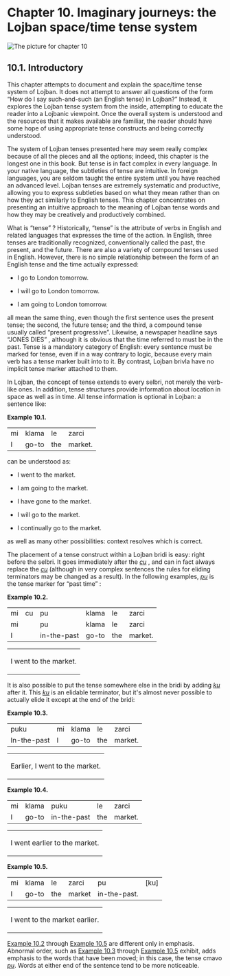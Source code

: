 <a id="chapter-tenses"></a>Chapter 10. <a id="c10"></a>Imaginary journeys: the Lojban space/time tense system
=============================================================================================================

<a id="chapter-tenses-picture"></a>![The picture for chapter 10](/assets//books/uncll/media/chapter-tenses.gif)

<a id="section-tenses-introduction"></a>10.1. <a id="c10s1"></a>Introductory
----------------------------------------------------------------------------

<a id="id-1.11.3.2.1" class="indexterm"></a>This chapter attempts to document and explain the space/time tense system of Lojban. It does not attempt to answer all questions of the form “How do I say such-and-such (an English tense) in Lojban?” Instead, it explores the Lojban tense system from the inside, attempting to educate the reader into a Lojbanic viewpoint. Once the overall system is understood and the resources that it makes available are familiar, the reader should have some hope of using appropriate tense constructs and being correctly understood.

<a id="id-1.11.3.3.1" class="indexterm"></a>The system of Lojban tenses presented here may seem really complex because of all the pieces and all the options; indeed, this chapter is the longest one in this book. But tense is in fact complex in every language. In your native language, the subtleties of tense are intuitive. In foreign languages, you are seldom taught the entire system until you have reached an advanced level. Lojban tenses are extremely systematic and productive, allowing you to express subtleties based on what they mean rather than on how they act similarly to English tenses. This chapter concentrates on presenting an intuitive approach to the meaning of Lojban tense words and how they may be creatively and productively combined.

<a id="id-1.11.3.4.1" class="indexterm"></a><a id="id-1.11.3.4.2" class="indexterm"></a><a id="id-1.11.3.4.3" class="indexterm"></a><a id="id-1.11.3.4.4" class="indexterm"></a>What is “tense” ? Historically, “tense” is the attribute of verbs in English and related languages that expresses the time of the action. In English, three tenses are traditionally recognized, conventionally called the past, the present, and the future. There are also a variety of compound tenses used in English. However, there is no simple relationship between the form of an English tense and the time actually expressed:

*   I go to London tomorrow.

*   I will go to London tomorrow.

*   I am going to London tomorrow.

all mean the same thing, even though the first sentence uses the present tense; the second, the future tense; and the third, a compound tense usually called “present progressive”. Likewise, a newspaper headline says “JONES DIES” , although it is obvious that the time referred to must be in the past. Tense is a mandatory category of English: every sentence must be marked for tense, even if in a way contrary to logic, because every main verb has a tense marker built into to it. By contrast, Lojban brivla have no implicit tense marker attached to them.

<a id="id-1.11.3.7.1" class="indexterm"></a><a id="id-1.11.3.7.2" class="indexterm"></a><a id="id-1.11.3.7.3" class="indexterm"></a><a id="id-1.11.3.7.4" class="indexterm"></a><a id="id-1.11.3.7.5" class="indexterm"></a><a id="id-1.11.3.7.6" class="indexterm"></a>In Lojban, the concept of tense extends to every selbri, not merely the verb-like ones. In addition, tense structures provide information about location in space as well as in time. All tense information is optional in Lojban: a sentence like:

<div class="interlinear-gloss-example example">
<a id="example-random-id-cKSK"></a>

**Example 10.1. <a id="c10e1d1"></a><a id="id-1.11.3.8.1.2" class="indexterm"></a>** 

<table class="interlinear-gloss"><colgroup></colgroup><tbody><tr class="jbo"><td>mi</td><td>klama</td><td>le</td><td>zarci</td></tr><tr class="gloss"><td>I</td><td>go-to</td><td>the</td><td>market.</td></tr></tbody></table>

</div>  

can be understood as:

*   I went to the market.

*   I am going to the market.

*   I have gone to the market.

*   I will go to the market.

*   I continually go to the market.

as well as many other possibilities: context resolves which is correct.

<a id="id-1.11.3.12.1" class="indexterm"></a><a id="id-1.11.3.12.2" class="indexterm"></a><a id="id-1.11.3.12.3" class="indexterm"></a><a id="id-1.11.3.12.4" class="indexterm"></a>The placement of a tense construct within a Lojban bridi is easy: right before the selbri. It goes immediately after the _<a id="id-1.11.3.12.5.1" class="indexterm"></a>[_cu_](../go01#valsi-cu)_ , and can in fact always replace the _<a id="id-1.11.3.12.6.1" class="indexterm"></a>[_cu_](../go01#valsi-cu)_ (although in very complex sentences the rules for eliding terminators may be changed as a result). In the following examples, _<a id="id-1.11.3.12.7.1" class="indexterm"></a>[_pu_](../go01#valsi-pu)_ is the tense marker for “past time” :

<div class="interlinear-gloss-example example">
<a id="example-random-id-nFgv"></a>

**Example 10.2. <a id="c10e1d2"></a>** 

<table class="interlinear-gloss"><colgroup></colgroup><tbody><tr class="jbo"><td>mi</td><td>cu</td><td>pu</td><td>klama</td><td>le</td><td>zarci</td></tr><tr class="jbo"><td>mi</td><td></td><td>pu</td><td>klama</td><td>le</td><td>zarci</td></tr><tr class="gloss"><td>I</td><td></td><td>in-the-past</td><td>go-to</td><td>the</td><td>market.</td></tr></tbody></table>

<table class="interlinear-gloss"><tbody><tr class="para"><td colspan="12321"><p class="natlang">I went to the market.</p></td></tr></tbody></table>

</div>  

<a id="id-1.11.3.14.1" class="indexterm"></a><a id="id-1.11.3.14.2" class="indexterm"></a><a id="id-1.11.3.14.3" class="indexterm"></a>It is also possible to put the tense somewhere else in the bridi by adding _<a id="id-1.11.3.14.4.1" class="indexterm"></a>[_ku_](../go01#valsi-ku)_ after it. This _<a id="id-1.11.3.14.5.1" class="indexterm"></a>[_ku_](../go01#valsi-ku)_ is an elidable terminator, but it's almost never possible to actually elide it except at the end of the bridi:

<div class="interlinear-gloss-example example">
<a id="example-random-id-5V3Y"></a>

**Example 10.3. <a id="c10e1d3"></a>** 

<table class="interlinear-gloss"><colgroup></colgroup><tbody><tr class="jbo"><td>puku</td><td>mi</td><td>klama</td><td>le</td><td>zarci</td></tr><tr class="gloss"><td>In-the-past</td><td>I</td><td>go-to</td><td>the</td><td>market.</td></tr></tbody></table>

<table class="interlinear-gloss"><tbody><tr class="para"><td colspan="12321"><p class="natlang">Earlier, I went to the market.</p></td></tr></tbody></table>

</div>  
<div class="interlinear-gloss-example example">
<a id="example-random-id-DpEI"></a>

**Example 10.4. <a id="c10e1d4"></a>** 

<table class="interlinear-gloss"><colgroup></colgroup><tbody><tr class="jbo"><td>mi</td><td>klama</td><td>puku</td><td>le</td><td>zarci</td></tr><tr class="gloss"><td>I</td><td>go-to</td><td>in-the-past</td><td>the</td><td>market.</td></tr></tbody></table>

<table class="interlinear-gloss"><tbody><tr class="para"><td colspan="12321"><p class="natlang">I went earlier to the market.</p></td></tr></tbody></table>

</div>  
<div class="interlinear-gloss-example example">
<a id="example-random-id-0f11"></a>

**Example 10.5. <a id="c10e1d5"></a>** 

<table class="interlinear-gloss"><colgroup></colgroup><tbody><tr class="jbo"><td>mi</td><td>klama</td><td>le</td><td>zarci</td><td>pu</td><td>[ku]</td></tr><tr class="gloss"><td>I</td><td>go-to</td><td>the</td><td>market</td><td>in-the-past.</td></tr></tbody></table>

<table class="interlinear-gloss"><tbody><tr class="para"><td colspan="12321"><p class="natlang">I went to the market earlier.</p></td></tr></tbody></table>

</div>  

<a id="id-1.11.3.18.1" class="indexterm"></a><a id="id-1.11.3.18.2" class="indexterm"></a>[Example 10.2](../chapter-tenses#example-random-id-nFgv) through [Example 10.5](../chapter-tenses#example-random-id-0f11) are different only in emphasis. Abnormal order, such as [Example 10.3](../chapter-tenses#example-random-id-5V3Y) through [Example 10.5](../chapter-tenses#example-random-id-0f11) exhibit, adds emphasis to the words that have been moved; in this case, the tense cmavo _<a id="id-1.11.3.18.7.1" class="indexterm"></a>[_pu_](../go01#valsi-pu)_. Words at either end of the sentence tend to be more noticeable.